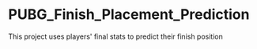 # PUBG_Finish_Placement_Prediction
This project uses players' final stats to predict their finish position

